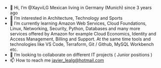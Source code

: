 - 👋 Hi, I’m @XayviLG Mexican living in Germany (Munich) since 3 years ago
- 👀 I’m interested in Architecture, Technology and Sports
- 🌱 I’m currently learning Amazon Web Services, Cloud Foundations, Linux, Networking, Security, Python, Databases and many more services offered by Amazon for example Cloud Economics, Identity and Access Management, Billing and Support. At the same time tools and technologies like VS Code, Terraform, Git / Github, MySQL Workbench etc.
- 💞️ I’m looking to collaborate on different IT projects ( Junior positions )
- 📫 How to reach me javier_lealg@hotmail.com

<!---
XayviLG/XayviLG is a ✨ special ✨ repository because its `README.md` (this file) appears on your GitHub profile.
You can click the Preview link to take a look at your changes.
--->
